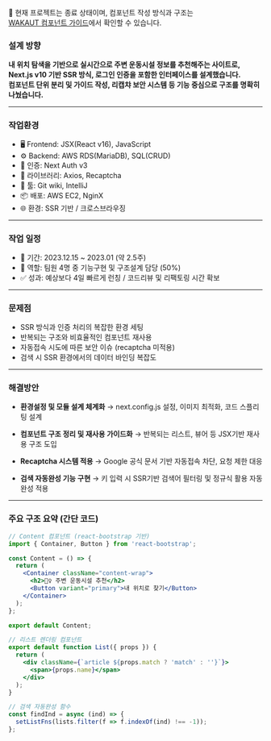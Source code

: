 📌 현재 프로젝트는 종료 상태이며, 컴포넌트 작성 방식과 구조는  
[WAKAUT 컴포넌트 가이드](https://github.com/annie309409/WAKAUT/wiki/Component_Guid)에서 확인할 수 있습니다.

### 설계 방향

**내 위치 탐색을 기반으로 실시간으로 주변 운동시설 정보를 추천해주는 사이트로,  
Next.js v10 기반 SSR 방식, 로그인 인증을 포함한 인터페이스를 설계했습니다.  
컴포넌트 단위 분리 및 가이드 작성, 리캡챠 보안 시스템 등 기능 중심으로 구조를 명확히 나눴습니다.**

---

### 작업환경

- 🖥 Frontend: JSX(React v16), JavaScript
- ⚙ Backend: AWS RDS(MariaDB), SQL(CRUD)
- 🔐 인증: Next Auth v3
- 🔧 라이브러리: Axios, Recaptcha
- 🧰 툴: Git wiki, IntelliJ
- 📦 배포: AWS EC2, NginX
- 🌐 환경: SSR 기반 / 크로스브라우징

---

### 작업 일정

- 📅 기간: 2023.12.15 ~ 2023.01 (약 2.5주)
- 👥 역할: 팀원 4명 중 기능구현 및 구조설계 담당 (50%)
- ✅ 성과: 예상보다 4일 빠르게 런칭 / 코드리뷰 및 리팩토링 시간 확보

---

### 문제점

- SSR 방식과 인증 처리의 복잡한 환경 세팅
- 반복되는 구조와 비효율적인 컴포넌트 재사용
- 자동접속 시도에 따른 보안 이슈 (recaptcha 미적용)
- 검색 시 SSR 환경에서의 데이터 바인딩 복잡도

---

### 해결방안

- **환경설정 및 모듈 설계 체계화**
  → next.config.js 설정, 이미지 최적화, 코드 스플리팅 설계

- **컴포넌트 구조 정리 및 재사용 가이드화**
  → 반복되는 리스트, 뷰어 등 JSX기반 재사용 구조 도입

- **Recaptcha 시스템 적용**
  → Google 공식 문서 기반 자동접속 차단, 요청 제한 대응

- **검색 자동완성 기능 구현**
  → 키 입력 시 SSR기반 검색어 필터링 및 정규식 활용 자동완성 적용

---

### 주요 구조 요약 (간단 코드)

```jsx
// Content 컴포넌트 (react-bootstrap 기반)
import { Container, Button } from 'react-bootstrap';

const Content = () => {
  return (
    <Container className="content-wrap">
      <h2>🏋️‍♀️ 주변 운동시설 추천</h2>
      <Button variant="primary">내 위치로 찾기</Button>
    </Container>
  );
};

export default Content;

// 리스트 렌더링 컴포넌트
export default function List({ props }) {
  return (
    <div className={`article ${props.match ? 'match' : ''}`}>
      <span>{props.name}</span>
    </div>
  );
}

// 검색 자동완성 함수
const findInd = async (ind) => {
  setListFns(lists.filter(f => f.indexOf(ind) !== -1));
};
```
